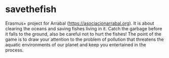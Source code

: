 # savethefish
Erasmus+ project for Arrabal (https://asociacionarrabal.org).
It is about clearing the oceans and saving fishes living in it. Catch the garbage before it falls to the ground, also be careful not to hurt the fishes! The point of the game is to draw your attention to the problem of pollution that threatens the aquatic environments of our planet and keep you entertained in the process.
